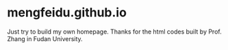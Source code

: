 # mengfeidu.github.io
Just try to build my own homepage. Thanks for the html codes built by Prof. Zhang in Fudan University.
